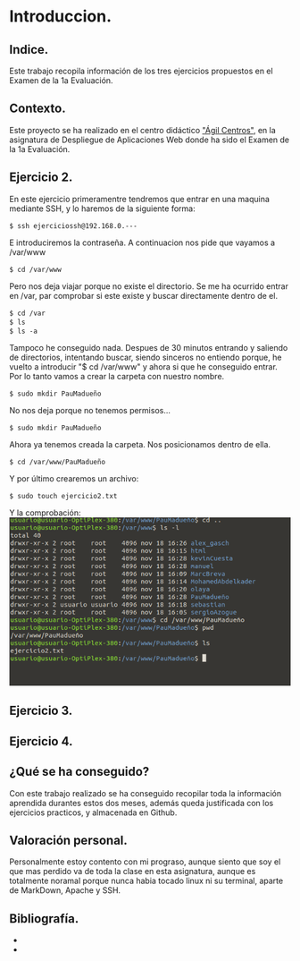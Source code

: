 # Introduccion.

## Indice.
Este trabajo recopila información de los tres ejercicios propuestos en el Examen de la 1a Evaluación.

## Contexto.
Este proyecto se ha realizado en el centro didáctico ["Ágil Centros"](https://www.agilcentros.es/audio/index.php), 
en la asignatura de Despliegue de Aplicaciones Web donde ha sido el Examen de la 1a Evaluación.

## Ejercicio 2.
En este ejercicio primeramentre tendremos que entrar en una maquina mediante SSH, y lo haremos de la siguiente forma:
```
$ ssh ejerciciossh@192.168.0.---
```
E introduciremos la contraseña.
A continuacion nos pide que vayamos a /var/www
```
$ cd /var/www
```
Pero nos deja viajar porque no existe el directorio.
Se me ha ocurrido entrar en /var, par comprobar si este existe y buscar directamente dentro de el.
```
$ cd /var
$ ls 
$ ls -a
```
Tampoco he conseguido nada.
Despues de 30 minutos entrando y saliendo de directorios, intentando buscar, siendo sinceros no entiendo porque, he vuelto a introducir "$ cd /var/www"
y ahora si que he conseguido entrar.
Por lo tanto vamos a crear la carpeta con nuestro nombre.
```
$ sudo mkdir PauMadueño
```
No nos deja porque no tenemos permisos...
```
$ sudo mkdir PauMadueño
```
Ahora ya tenemos creada la carpeta.
Nos posicionamos dentro de ella.
```
$ cd /var/www/PauMadueño
```
Y por último crearemos un archivo:
```
$ sudo touch ejercicio2.txt
```
Y la comprobación:  
![comprobación](https://github.com/PauMadu/Examen-1Ev/blob/main/Comprobacion%20Ej2.png)

## Ejercicio 3.

## Ejercicio 4.

## ¿Qué se ha conseguido?
Con este trabajo realizado se ha conseguido recopilar toda la información aprendida durantes estos dos meses, 
además queda justificada con los ejercicios practicos, y almacenada en Github.

## Valoración personal.
Personalmente estoy contento con mi prograso, aunque siento que soy el que mas perdido va de toda la clase en esta asignatura, 
aunque es totalmente noramal porque nunca habia tocado linux ni su terminal, aparte de MarkDown, Apache y SSH.

## Bibliografía.
- []()
- []()
